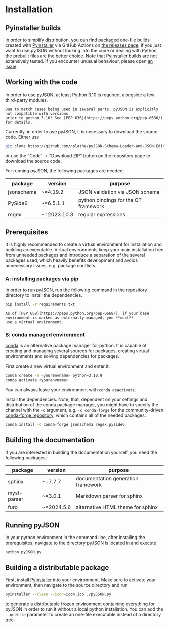 # Installation

## Pyinstaller builds

In order to simplify distribution, you can find packaged one-file builds created with [Pyinstaller](https://pyinstaller.org/en/stable/) via GitHub Actions
on [the releases page](https://github.com/nplathe/pyJSON-Schema-Loader-and-JSON-Editor/releases).
If you just want to use pyJSON without looking into the code or dealing with Python, the prebuilt files are the better choice.
Note that Pyinstaller builds are not extensively tested. If you encounter unusual behaviour, please open [an issue](https://github.com/nplathe/pyJSON-Schema-Loader-and-JSON-Editor/issues).

## Working with the code

In order to use pyJSON, at least Python 3.10 is required, alongside a few third-party modules.

```{warning}
Due to match cases being used in several parts, pyJSON is explicitly not compatible with versions
prior to python 3.10! See [PEP 636](https://peps.python.org/pep-0636/) for details.
```

Currently, in order to use pyJSON, it is necessary to download the source code. Either use
```bash
git clone https://github.com/nplathe/pyJSON-Schema-Loader-and-JSON-Editor
```
or use the "Code" -> "Download ZIP" button on the repository page to download the source code.

For running pyJSON, the following packages are needed:

| package    | version     | purpose                              |
|------------|-------------|--------------------------------------|
| jsonschema | ~=4.19.2    | JSON validation via JSON schema      |
| PySide6    | ~=6.5.1.1   | python bindings for the QT framework |
| regex      | ~=2023.10.3 | regular expressions                  |

## Prerequisites

It is highly recommended to create a virtual environment for installation and building an executable. Virtual environments 
keep your main installation free from unneeded packages and introduce a separation of the several packages used, which heavily
benefits development and avoids unnecessary issues, e.g. package conflicts.

### A: installing packages via pip

In order to run pyJSON, run the following command in the repository directory to install the dependencies.

```bash
pip install -r requirements.txt
```

```{warning}
As of [PEP 668](https://peps.python.org/pep-0668/), if your base environment is marked as externally managed, you **must**
use a virtual environment.
```

### B: conda managed environment

[conda](https://docs.conda.io/en/latest/) is an alternative package manager for python. It is capable of creating and managing
several sources for packages, creating virtual environments and solving dependencies for packages.

First create a new virtual environment and enter it.
```bash
conda create -n <yourenvname> python=3.10.9
conda activate <yourenvname>
```

You can always leave your environment with `conda deactivate`.

Install the dependencies. Note, that, dependent on your settings and distribution of the conda package manager, you might have
to specify the channel with the `-c` argument, e.g. `-c conda-forge` for the community-driven [conda-forge repository](https://conda-forge.org/),
which contains all of the needed packages.

```bash
conda install -c conda-forge jsonschema regex pyside6
```

## Building the documentation

If you are interested in building the documentation yourself, you need the following packages:

| package     | version    | purpose                            |
|-------------|------------|------------------------------------|
| sphinx      | ~=7.7.7    | documentation generation framework |
| myst-parser | ~=3.0.1    | Markdown parser for sphinx         |
| furo        | ~=2024.5.6 | alternative HTML theme for sphinx  |

## Running pyJSON
In your python environment in the command line, after installing the prerequisites, navigate to the directory pyJSON is located in and execute 

```bash
python pyJSON.py
```

## Building a distributable package
First, install [PyInstaller](https://pyinstaller.org/en/stable/) into your environment. Make sure to activate your environment, then navigate to the source directory and run

```bash
pyinstaller --clean --icon=icon.ico ./pyJSON.py
```

to generate a distributable frozen environment containing everything for pyJSON in order to run it without a local python installation.
You can add the `--onefile` parameter to create an one-file executable instead of a directory tree. 